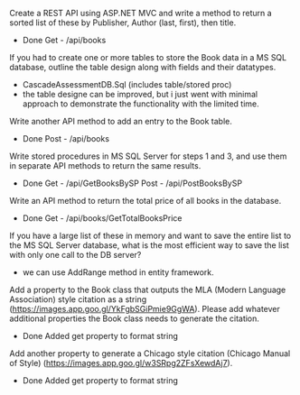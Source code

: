 Create a REST API using ASP.NET MVC and write a method to return a sorted list of these by Publisher, Author (last, first), then title.
- Done
Get - /api/books 

If you had to create one or more tables to store the Book data in a MS SQL database, outline the table design along with fields and their datatypes.
- CascadeAssessmentDB.Sql (includes table/stored proc)
- the table designe can be improved, but i just went with minimal approach to demonstrate the functionality with the limited time.

Write another API method to add an entry to the Book table.
- Done 
Post - /api/books

Write stored procedures in MS SQL Server for steps 1 and 3, and use them in separate API methods to return the same results.
- Done
Get - /api/GetBooksBySP
Post - /api/PostBooksBySP

Write an API method to return the total price of all books in the database.
- Done
Get - /api/books/GetTotalBooksPrice

If you have a large list of these in memory and want to save the entire list to the MS SQL Server database, what is the most efficient way to save the list with only one call to the DB server?
- we can use AddRange method in entity framework.

Add a property to the Book class that outputs the MLA (Modern Language Association) style citation as a string (https://images.app.goo.gl/YkFgbSGiPmie9GgWA). Please add whatever additional properties the Book class needs to generate the citation.
- Done
Added get property to format string

Add another property to generate a Chicago style citation (Chicago Manual of Style) (https://images.app.goo.gl/w3SRpg2ZFsXewdAj7).
- Done
Added get property to format string
